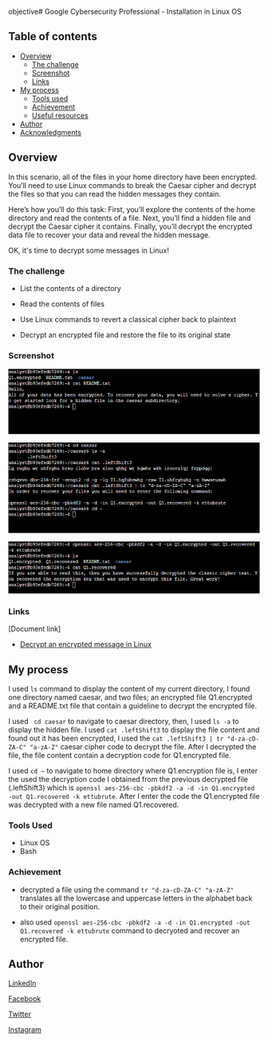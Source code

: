 objective# Google Cybersecurity Professional - Installation in Linux OS

## Table of contents

- [Overview](#overview)
  - [The challenge](#the-challenge)
  - [Screenshot](#screenshot)
  - [Links](#links)
- [My process](#my-process)
  - [Tools used](#tools-used)
  - [Achievement](#achievement)
  - [Useful resources](#useful-resources)
- [Author](#author)
- [Acknowledgments](#acknowledgments)

## Overview

In this scenario, all of the files in your home directory have been encrypted. You’ll need to use Linux commands to break the Caesar cipher and decrypt the files so that you can read the hidden messages they contain.

Here’s how you’ll do this task: First, you’ll explore the contents of the home directory and read the contents of a file. Next, you’ll find a hidden file and decrypt the Caesar cipher it contains. Finally, you’ll decrypt the encrypted data file to recover your data and reveal the hidden message.

OK, it's time to decrypt some messages in Linux!

### The challenge

- List the contents of a directory

- Read the contents of files

- Use Linux commands to revert a classical cipher back to plaintext

- Decrypt an encrypted file and restore the file to its original state



### Screenshot

![step 1](./Image/step%201.png)

![step 2](./Image/step%202.png)

![step 3](./Image/step%203.png)

### Links

[Document link]

- [Decrypt an encrypted message in Linux](https://docs.google.com/document/d/1uyldNPjUKQ_8dekm4EsdSwbpUxr1QneHtUooSOualUw/edit?usp=drive_link)

## My process

I used ``` ls ``` command to display the content of my current directory, I found one directory named caesar, and two files; an encrypted file Q1.encrypted and a README.txt file that contain a guideline to decrypt the encrypted file.

I used ``` cd caesar``` to navigate to caesar directory, then, I used ``` ls -a ``` to display the hidden file. I used ``` cat .leftShift3 ``` to display the file content and found out it has been encrypted,  I used the ``` cat .leftShift3 | tr "d-za-cD-ZA-C" "a-zA-Z" ``` caesar cipher code to decrypt the file.
After I decrypted the file, the file content contain a decryption code for Q1.encrypted file.

I used ``` cd ~ ``` to navigate to home directory where Q1.encryption file is, I enter the used the decryption code I obtained from the previous decrypted file (.leftShift3) which is ``` openssl aes-256-cbc -pbkdf2 -a -d -in Q1.encrypted -out Q1.recovered -k ettubrute ```.
After I enter the code the Q1.encrypted file was decrypted with a new file named Q1.recovered.

### Tools Used

- Linux OS
- Bash

### Achievement

- decrypted a file using the command ``` tr "d-za-cD-ZA-C" "a-zA-Z" ``` translates all the lowercase and uppercase letters in the alphabet back to their original position.

- also used ``` openssl aes-256-cbc -pbkdf2 -a -d -in Q1.encrypted -out Q1.recovered -k ettubrute ``` command to decryoted and recover an encrypted file.

## Author

[LinkedIn](www.linkedin.com/in/olagoke-holo)

[Facebook](https://web.facebook.com/olagoke.holo.3/)

[Twitter](https://twitter.com/olarragoken)

[Instagram](https://www.instagram.com/holoolagoke/)
